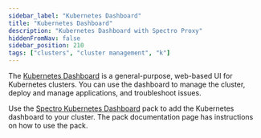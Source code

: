 ```yaml
---
sidebar_label: "Kubernetes Dashboard"
title: "Kubernetes Dashboard"
description: "Kubernetes Dashboard with Spectro Proxy"
hiddenFromNav: false
sidebar_position: 210
tags: ["clusters", "cluster management", "k"]
---
```


The [Kubernetes Dashboard](https://github.com/kubernetes/dashboard) is a general-purpose, web-based UI for Kubernetes clusters. You can use the dashboard to manage the cluster, deploy and manage applications, and troubleshoot issues.

Use the [Spectro Kubernetes Dashboard](../../integrations/spectro-k8s-dashboard.md) pack to add the Kubernetes dashboard to your cluster. The pack documentation page has instructions on how to use the pack.
